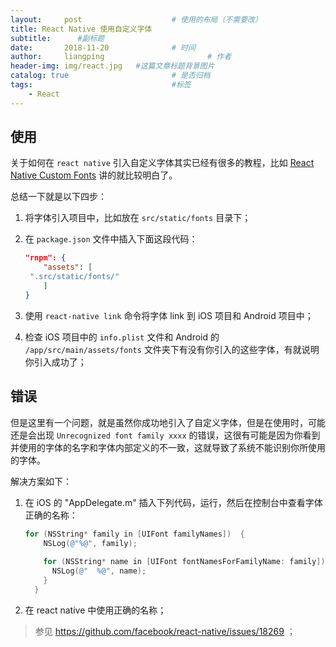 ```yaml
---
layout:     post   				    # 使用的布局（不需要改）
title: React Native 使用自定义字体
subtitle:      #副标题
date:       2018-11-20				# 时间
author:     liangping 						# 作者
header-img: img/react.jpg 	#这篇文章标题背景图片
catalog: true 						# 是否归档
tags:								#标签
    - React
---
```


## 使用

关于如何在 `react native` 引入自定义字体其实已经有很多的教程，比如 [React Native Custom Fonts](https://medium.com/react-native-training/react-native-custom-fonts-ccc9aacf9e5e) 讲的就比较明白了。

总结一下就是以下四步：

1. 将字体引入项目中，比如放在 `src/static/fonts` 目录下；

2. 在 `package.json` 文件中插入下面这段代码：

   ```json
   "rnpm": {
       "assets": [
   	".src/static/fonts/"
       ]
   }
   ```

3. 使用 `react-native link` 命令将字体 link 到 iOS 项目和 Android 项目中；

4. 检查 iOS 项目中的 `info.plist` 文件和 Android 的 `/app/src/main/assets/fonts` 文件夹下有没有你引入的这些字体，有就说明你引入成功了；

## 错误

但是这里有一个问题，就是虽然你成功地引入了自定义字体，但是在使用时，可能还是会出现 `Unrecognized font family xxxx` 的错误，这很有可能是因为你看到并使用的字体的名字和字体内部定义的不一致，这就导致了系统不能识别你所使用的字体。

解决方案如下：

1. 在 iOS 的 "AppDelegate.m" 插入下列代码，运行，然后在控制台中查看字体正确的名称：

   ```objective-c
   for (NSString* family in [UIFont familyNames])  {
       NSLog(@"%@", family);
       
       for (NSString* name in [UIFont fontNamesForFamilyName: family])    {
         NSLog(@"  %@", name);
       }
     }
   ```

2. 在 react native 中使用正确的名称；

> 参见 https://github.com/facebook/react-native/issues/18269 ；